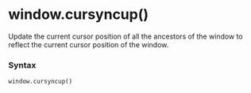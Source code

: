 # window.cursyncup()

Update the current cursor position of all the ancestors of the window to reflect the current cursor position of the window.

### Syntax

```python
window.cursyncup()
```